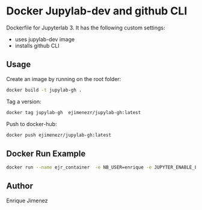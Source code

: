 # Docker Jupylab-dev and github CLI

Dockerfile for Jupyterlab 3. It has the following custom  settings:

- uses jupylab-dev image 
- installs github CLI

## Usage

Create an image by running on the root folder:

```bash
docker build -t jupylab-gh . 
```

Tag a version:

```bash
docker tag jupylab-gh  ejimenezr/jupylab-gh:latest
```

Push to docker-hub:

```bash
docker push ejimenezr/jupylab-gh:latest
```

## Docker Run Example

```bash
docker run --name ejr_container  -e NB_USER=enrique -e JUPYTER_ENABLE_LAB=yes -v $PWD:/wd -w /wd  -p 8881:8888 ejimenezr/jupylab-gh 
```

## Author

Enrique Jimenez
